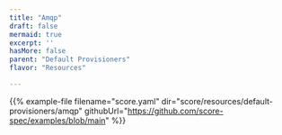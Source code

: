 ```yaml
---
title: "Amqp"
draft: false
mermaid: true
excerpt: ''
hasMore: false
parent: "Default Provisioners"
flavor: "Resources"

---
```




{{% example-file filename="score.yaml" dir="score/resources/default-provisioners/amqp" githubUrl="https://github.com/score-spec/examples/blob/main" %}}
